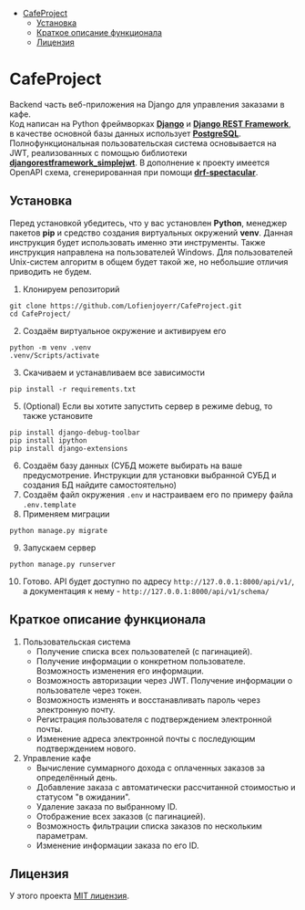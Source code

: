 - [CafeProject](#cafe-project)
    * [Установка](#installation)
    * [Краткое описание функционала](#description)
    * [Лицензия](#license)

<!-- TOC --><a name="cafe-project"></a>
# CafeProject
Backend часть веб-приложения на Django для управления заказами в кафе.\
Код написан на Python фреймворках
__[Django](https://docs.djangoproject.com/en/5.1/)__ и __[Django REST Framework](https://www.djangoproject.com/)__,
в качестве основной базы данных использует __[PostgreSQL](https://www.postgresql.org/)__. Полнофункциональная пользовательская система основывается на JWT,
реализованных с помощью библиотеки __[djangorestframework_simplejwt](https://django-rest-framework-simplejwt.readthedocs.io/en/latest/)__. В дополнение к проекту имеется OpenAPI схема,
сгенерированная при помощи __[drf-spectacular](https://github.com/tfranzel/drf-spectacular/)__.

<!-- TOC --><a name="installation"></a>
## Установка
Перед установкой убедитесь, что у вас установлен __Python__, менеджер пакетов __pip__ и
средство создания виртуальных окружений __venv__.
Данная инструкция будет использовать именно эти инструменты. Также инструкция направлена на пользователей Windows.
Для пользователей Unix-систем алгоритм в общем будет такой же, но небольшие отличия приводить не будем.
1. Клонируем репозиторий
```commandline
git clone https://github.com/Lofienjoyerr/CafeProject.git
cd CafeProject/
```
2. Создаём виртуальное окружение и активируем его
```commandline
python -m venv .venv
.venv/Scripts/activate
```
3. Скачиваем и устанавливаем все зависимости
```commandline
pip install -r requirements.txt
```
5. (Optional) Если вы хотите запустить сервер в режиме debug, то также установите
```commandline
pip install django-debug-toolbar
pip install ipython
pip install django-extensions
```
6. Создаём базу данных (СУБД можете выбирать на ваше предусмотрение. Инструкции для установки выбранной СУБД и создания БД
найдите самостоятельно)
7. Создаём файл окружения `.env` и настраиваем его по примеру файла `.env.template`
8. Применяем миграции
```commandline
python manage.py migrate
```
9. Запускаем сервер
```commandline
python manage.py runserver
```
10. Готово. API будет доступно по адресу `http://127.0.0.1:8000/api/v1/`, а документация к нему -
`http://127.0.0.1:8000/api/v1/schema/`

<!-- TOC --><a name="description"></a>
## Краткое описание функционала
1. Пользовательская система
   - Получение списка всех пользователей (с пагинацией).
   - Получение информации о конкретном пользователе. Возможность изменения его информации.
   - Возможность авторизации через JWT. Получение информации о пользователе через токен.
   - Возможность изменять и восстанавливать пароль через электронную почту.
   - Регистрация пользователя с подтверждением электронной почты.
   - Изменение адреса электронной почты с последующим подтверждением нового.
2. Управление кафе
   - Вычисление суммарного дохода с оплаченных заказов за определённый день.
   - Добавление заказа с автоматически рассчитанной стоимостью и статусом "в ожидании".
   - Удаление заказа по выбранному ID.
   - Отображение всех заказов (с пагинацией).
   - Возможность фильтрации списка заказов по нескольким параметрам.
   - Изменение информации заказа по его ID.

<!-- TOC --><a name="license"></a>
## Лицензия
У этого проекта [MIT лицензия](https://github.com/Lofienjoyerr/CafeProject/blob/main/LICENSE).
